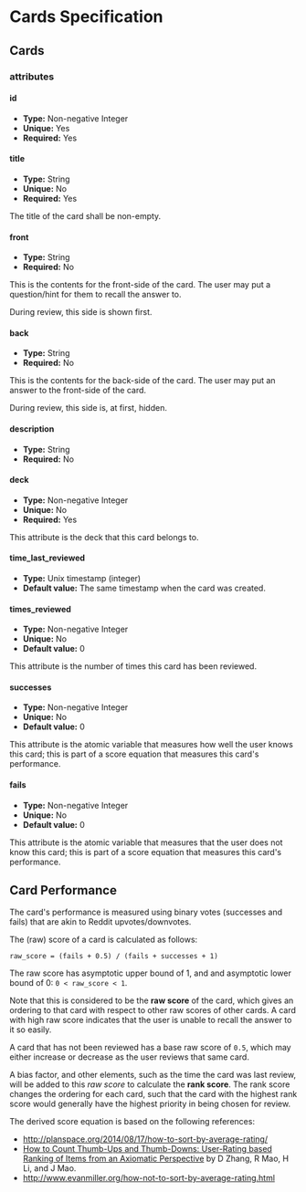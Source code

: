 Cards Specification
===================

## Cards

### attributes

#### id

- **Type:** Non-negative Integer
- **Unique:** Yes
- **Required:** Yes

#### title

- **Type:** String
- **Unique:** No
- **Required:** Yes

The title of the card shall be non-empty.

#### front

- **Type:** String
- **Required:** No

This is the contents for the front-side of the card. The user may put a question/hint for them to recall the answer to.

During review, this side is shown first.

#### back

- **Type:** String
- **Required:** No

This is the contents for the back-side of the card. The user may put an answer to the front-side of the card.

During review, this side is, at first, hidden.

#### description

- **Type:** String
- **Required:** No

#### deck

- **Type:** Non-negative Integer
- **Unique:** No
- **Required:** Yes

This attribute is the deck that this card belongs to.

#### time_last_reviewed

- **Type:** Unix timestamp (integer)
- **Default value:** The same timestamp when the card was created.

#### times_reviewed

- **Type:** Non-negative Integer
- **Unique:** No
- **Default value:** 0

This attribute is the number of times this card has been reviewed.

#### successes 

- **Type:** Non-negative Integer
- **Unique:** No
- **Default value:** 0

This attribute is the atomic variable that measures how well the user knows this card; this is part of a score equation that measures this card's performance.

#### fails 

- **Type:** Non-negative Integer
- **Unique:** No
- **Default value:** 0

This attribute is the atomic variable that measures that the user does not know this card; this is part of a score equation that measures this card's performance.


## Card Performance

The card's performance is measured using binary votes (successes and fails) that are akin to Reddit upvotes/downvotes.


The (raw) score of a card is calculated as follows:

```
raw_score = (fails + 0.5) / (fails + successes + 1)
```

The raw score has asymptotic upper bound of 1, and and asymptotic lower bound of 0: `0 < raw_score < 1`.

Note that this is considered to be the **raw score** of the card, which gives an ordering to that card with respect to other raw scores of other cards. A card with high raw score indicates that the user is unable to recall the answer to it so easily.

A card that has not been reviewed has a base raw score of `0.5`, which may either increase or decrease as the user reviews that same card.

A bias factor, and other elements, such as the time the card was last review, will be added to this *raw score* to calculate the **rank score**. The rank score changes the ordering for each card, such that the card with the highest rank score would generally have the highest priority in being chosen for review.

The derived score equation is based on the following references:

- http://planspace.org/2014/08/17/how-to-sort-by-average-rating/
- [How to Count Thumb-Ups and Thumb-Downs: User-Rating based Ranking of Items from an Axiomatic Perspective](http://www.dcs.bbk.ac.uk/~dell/publications/dellzhang_ictir2011.pdf) by D Zhang, R Mao, H Li, and J Mao.
- http://www.evanmiller.org/how-not-to-sort-by-average-rating.html

